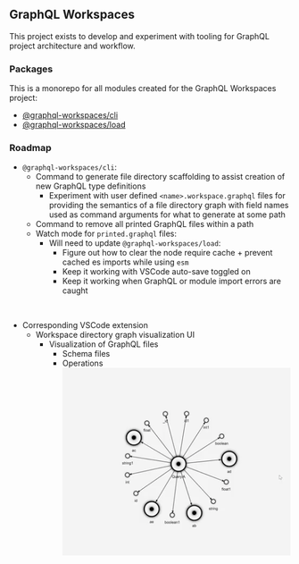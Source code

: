 ## GraphQL Workspaces

This project exists to develop and experiment with tooling for GraphQL project architecture and workflow.

### Packages
This is a monorepo for all modules created for the GraphQL Workspaces project:

* [@graphql-workspaces/cli](https://github.com/michaeldgraham/graphql-workspaces/tree/main/packages/cli)
* [@graphql-workspaces/load](https://github.com/michaeldgraham/graphql-workspaces/tree/main/packages/load)
### Roadmap

* `@graphql-workspaces/cli`:
  * Command to generate file directory scaffolding to assist creation of new GraphQL type definitions
    * Experiment with user defined `<name>.workspace.graphql` files for providing the semantics of a file directory graph with field names used as command arguments for what to generate at some path
  * Command to remove all printed GraphQL files within a path
  * Watch mode for `printed.graphql` files:
    * Will need to update `@graphql-workspaces/load`:
      * Figure out how to clear the node require cache + prevent cached es imports while using `esm`
      * Keep it working with VSCode auto-save toggled on
      * Keep it working when GraphQL or module import errors are caught
<br>

* Corresponding VSCode extension
   * Workspace directory graph visualization UI
     * Visualization of GraphQL files
       * Schema files
       * Operations <br>
![Experimental Query Visualization](media/query-vis.gif)
